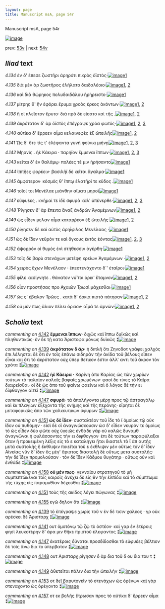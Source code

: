 ```yaml
---
layout: page
title: Manuscript msA, page 54r
---
```


Manuscript msA, page 54r

[![image](http://www.homermultitext.org/iipsrv?OBJ=IIP,1.0&FIF=/project/homer/pyramidal/deepzoom/hmt/vaimg/2017a/VA054RN_0055.tif&WID=100&CVT=JPEG)](http://www.homermultitext.org/ict2/?urn=urn:cite2:hmt:vaimg.2017a:VA054RN_0055)

prev:  [53v](../53v) | next:  [54v](../54v)

## *Iliad* text

*4.134* <a id="4.134"/> ὲν δ' έπεσε ζωστῆρι ἀρηρότι πικρὸς ὀϊστός·[![image](http://www.homermultitext.org/iipsrv?OBJ=IIP,1.0&FIF=/project/homer/pyramidal/deepzoom/hmt/vaimg/2017a/VA054RN_0055.tif&RGN=0.1892,0.2141,0.3664,0.0383&WID=1000&CVT=JPEG)](http://www.homermultitext.org/ict2/?urn=urn:cite2:hmt:vaimg.2017a:VA054RN_0055@0.1892,0.2141,0.3664,0.0383)[1](#msA_4.784)

*4.135* <a id="4.135"/> διὰ μὲν ὰρ ζωστῆρος ἐλήλατο δαιδαλέοιο·[![image](http://www.homermultitext.org/iipsrv?OBJ=IIP,1.0&FIF=/project/homer/pyramidal/deepzoom/hmt/vaimg/2017a/VA054RN_0055.tif&RGN=0.1752,0.2322,0.3664,0.0383&WID=1000&CVT=JPEG)](http://www.homermultitext.org/ict2/?urn=urn:cite2:hmt:vaimg.2017a:VA054RN_0055@0.1752,0.2322,0.3664,0.0383)[1](#msA_4.784), [2](#msA_4.227)

*4.136* <a id="4.136"/> καὶ διὰ θώρηκος πολυδαιδάλου ἠρήρειστο·[![image](http://www.homermultitext.org/iipsrv?OBJ=IIP,1.0&FIF=/project/homer/pyramidal/deepzoom/hmt/vaimg/2017a/VA054RN_0055.tif&RGN=0.1832,0.2524,0.3664,0.0383&WID=1000&CVT=JPEG)](http://www.homermultitext.org/ict2/?urn=urn:cite2:hmt:vaimg.2017a:VA054RN_0055@0.1832,0.2524,0.3664,0.0383)[1](#msA_4.784)

*4.137* <a id="4.137"/> μίτρης θ' ἣν ἐφόρει ἔρυμα χροὸς έρκος ἀκόντων·[![image](http://www.homermultitext.org/iipsrv?OBJ=IIP,1.0&FIF=/project/homer/pyramidal/deepzoom/hmt/vaimg/2017a/VA054RN_0055.tif&RGN=0.1862,0.2705,0.4154,0.0383&WID=1000&CVT=JPEG)](http://www.homermultitext.org/ict2/?urn=urn:cite2:hmt:vaimg.2017a:VA054RN_0055@0.1862,0.2705,0.4154,0.0383)[1](#msA_4.784), [2](#msA_4.229)

*4.138* <a id="4.138"/> ἥ οἱ πλεῖστον ἔρυτο· διὰ πρὸ δὲ είσατο καὶ τῆς .[![image](http://www.homermultitext.org/iipsrv?OBJ=IIP,1.0&FIF=/project/homer/pyramidal/deepzoom/hmt/vaimg/2017a/VA054RN_0055.tif&RGN=0.1642,0.2945,0.4154,0.0301&WID=1000&CVT=JPEG)](http://www.homermultitext.org/ict2/?urn=urn:cite2:hmt:vaimg.2017a:VA054RN_0055@0.1642,0.2945,0.4154,0.0301)[1](#msA_4.784), [2](#msA_4.231)

*4.139* <a id="4.139"/> ἀκρότατον δ' ὰρ ὀϊστὸς ἐπέγραψε χρόα φωτός·[![image](http://www.homermultitext.org/iipsrv?OBJ=IIP,1.0&FIF=/project/homer/pyramidal/deepzoom/hmt/vaimg/2017a/VA054RN_0055.tif&RGN=0.1662,0.314,0.4154,0.0301&WID=1000&CVT=JPEG)](http://www.homermultitext.org/ict2/?urn=urn:cite2:hmt:vaimg.2017a:VA054RN_0055@0.1662,0.314,0.4154,0.0301)[1](#msA_4.234), [2](#msA_4.784), [3](#msAint_4.235)

*4.140* <a id="4.140"/> αὐτίκα δ' ἔρρεεν αἷμα κελαινεφὲς ἐξ ὠτειλῆς[![image](http://www.homermultitext.org/iipsrv?OBJ=IIP,1.0&FIF=/project/homer/pyramidal/deepzoom/hmt/vaimg/2017a/VA054RN_0055.tif&RGN=0.1642,0.3321,0.4164,0.0301&WID=1000&CVT=JPEG)](http://www.homermultitext.org/ict2/?urn=urn:cite2:hmt:vaimg.2017a:VA054RN_0055@0.1642,0.3321,0.4164,0.0301)[1](#msA_4.784), [2](#msA_4.236)

*4.141* <a id="4.141"/> Ὡς δ' ὅτε τίς τ' ἐλέφαντα γυνὴ φοίνικι μιήνῃ[![image](http://www.homermultitext.org/iipsrv?OBJ=IIP,1.0&FIF=/project/homer/pyramidal/deepzoom/hmt/vaimg/2017a/VA054RN_0055.tif&RGN=0.1682,0.3494,0.4164,0.0301&WID=1000&CVT=JPEG)](http://www.homermultitext.org/ict2/?urn=urn:cite2:hmt:vaimg.2017a:VA054RN_0055@0.1682,0.3494,0.4164,0.0301)[1](#msA_4.784), [2](#msA_4.241), [3](#msAint_4.242)

*4.142* <a id="4.142"/> Μῃονὶς . ἠὲ Κάειρα · παρήϊον ἔμμεναι ἵππων·[![image](http://www.homermultitext.org/iipsrv?OBJ=IIP,1.0&FIF=/project/homer/pyramidal/deepzoom/hmt/vaimg/2017a/VA054RN_0055.tif&RGN=0.1822,0.3689,0.3944,0.0301&WID=1000&CVT=JPEG)](http://www.homermultitext.org/ict2/?urn=urn:cite2:hmt:vaimg.2017a:VA054RN_0055@0.1822,0.3689,0.3944,0.0301)[1](#msA_4.784), [2](#msA_4.249), [3](#msA_4.246)

*4.143* <a id="4.143"/> κεῖται δ' ἐν θαλάμῳ· πολέες τέ μιν ἠρήσαντο[![image](http://www.homermultitext.org/iipsrv?OBJ=IIP,1.0&FIF=/project/homer/pyramidal/deepzoom/hmt/vaimg/2017a/VA054RN_0055.tif&RGN=0.1812,0.3839,0.3664,0.0301&WID=1000&CVT=JPEG)](http://www.homermultitext.org/ict2/?urn=urn:cite2:hmt:vaimg.2017a:VA054RN_0055@0.1812,0.3839,0.3664,0.0301)[1](#msA_4.784)

*4.144* <a id="4.144"/> ἱππῆες φορέειν· βασιλῆϊ δὲ κεῖται ἄγαλμα·[![image](http://www.homermultitext.org/iipsrv?OBJ=IIP,1.0&FIF=/project/homer/pyramidal/deepzoom/hmt/vaimg/2017a/VA054RN_0055.tif&RGN=0.1842,0.4042,0.3664,0.0301&WID=1000&CVT=JPEG)](http://www.homermultitext.org/ict2/?urn=urn:cite2:hmt:vaimg.2017a:VA054RN_0055@0.1842,0.4042,0.3664,0.0301)[1](#msA_4.784)

*4.145* <a id="4.145"/> ἀμφότερον· κόσμός θ' ἵππῳ ἐλατῆρί τε κῦδος .[![image](http://www.homermultitext.org/iipsrv?OBJ=IIP,1.0&FIF=/project/homer/pyramidal/deepzoom/hmt/vaimg/2017a/VA054RN_0055.tif&RGN=0.1842,0.4222,0.3864,0.0301&WID=1000&CVT=JPEG)](http://www.homermultitext.org/ict2/?urn=urn:cite2:hmt:vaimg.2017a:VA054RN_0055@0.1842,0.4222,0.3864,0.0301)[1](#msA_4.784)

*4.146* <a id="4.146"/> τοῖοί τοι Μενέλαε μιάνθην αἵματι μηροὶ[![image](http://www.homermultitext.org/iipsrv?OBJ=IIP,1.0&FIF=/project/homer/pyramidal/deepzoom/hmt/vaimg/2017a/VA054RN_0055.tif&RGN=0.1792,0.4418,0.3714,0.0301&WID=1000&CVT=JPEG)](http://www.homermultitext.org/ict2/?urn=urn:cite2:hmt:vaimg.2017a:VA054RN_0055@0.1792,0.4418,0.3714,0.0301)[1](#msA_4.784)

*4.147* <a id="4.147"/> εὐφυέες . κνῆμαί τε ἰ̈δὲ σφυρὰ κὰλ' ὑπένερθε·[![image](http://www.homermultitext.org/iipsrv?OBJ=IIP,1.0&FIF=/project/homer/pyramidal/deepzoom/hmt/vaimg/2017a/VA054RN_0055.tif&RGN=0.1792,0.4621,0.4054,0.0301&WID=1000&CVT=JPEG)](http://www.homermultitext.org/ict2/?urn=urn:cite2:hmt:vaimg.2017a:VA054RN_0055@0.1792,0.4621,0.4054,0.0301)[1](#msA_4.784), [2](#msA_4.262), [3](#msAint_4.260)

*4.148* <a id="4.148"/> Ῥίγησεν δ' ὰρ ἔπειτα ἄναξ ἀνδρῶν Ἀγαμέμνων[![image](http://www.homermultitext.org/iipsrv?OBJ=IIP,1.0&FIF=/project/homer/pyramidal/deepzoom/hmt/vaimg/2017a/VA054RN_0055.tif&RGN=0.1812,0.4816,0.4054,0.0301&WID=1000&CVT=JPEG)](http://www.homermultitext.org/ict2/?urn=urn:cite2:hmt:vaimg.2017a:VA054RN_0055@0.1812,0.4816,0.4054,0.0301)[1](#msA_4.784), [2](#msAint_4.263)

*4.149* <a id="4.149"/> ὡς εἶδεν μελαν αἷμα καταρῥέον ἐξ ὠτειλῆς·[![image](http://www.homermultitext.org/iipsrv?OBJ=IIP,1.0&FIF=/project/homer/pyramidal/deepzoom/hmt/vaimg/2017a/VA054RN_0055.tif&RGN=0.1762,0.5004,0.4054,0.0301&WID=1000&CVT=JPEG)](http://www.homermultitext.org/ict2/?urn=urn:cite2:hmt:vaimg.2017a:VA054RN_0055@0.1762,0.5004,0.4054,0.0301)[1](#msA_4.784), [2](#msAint_4.266)

*4.150* <a id="4.150"/> ῥίγησεν δὲ καὶ αὐτὸς ἀρηΐφιλος Μενέλαος ·[![image](http://www.homermultitext.org/iipsrv?OBJ=IIP,1.0&FIF=/project/homer/pyramidal/deepzoom/hmt/vaimg/2017a/VA054RN_0055.tif&RGN=0.1742,0.5154,0.4054,0.0301&WID=1000&CVT=JPEG)](http://www.homermultitext.org/ict2/?urn=urn:cite2:hmt:vaimg.2017a:VA054RN_0055@0.1742,0.5154,0.4054,0.0301)[1](#msA_4.784)

*4.151* <a id="4.151"/> ὡς δὲ ἴ̆δεν νεῦρόν τε καὶ ὄγκους ἐκτὸς ἐόντας[![image](http://www.homermultitext.org/iipsrv?OBJ=IIP,1.0&FIF=/project/homer/pyramidal/deepzoom/hmt/vaimg/2017a/VA054RN_0055.tif&RGN=0.1702,0.5342,0.4054,0.0301&WID=1000&CVT=JPEG)](http://www.homermultitext.org/ict2/?urn=urn:cite2:hmt:vaimg.2017a:VA054RN_0055@0.1702,0.5342,0.4054,0.0301)[1](#msA_4.784), [2](#msA_4.269), [3](#msAim_4.807)

*4.152* <a id="4.152"/> άψορρόν οἱ θυμὸς ἐνὶ στήθεσσιν ἀγέρθη·[![image](http://www.homermultitext.org/iipsrv?OBJ=IIP,1.0&FIF=/project/homer/pyramidal/deepzoom/hmt/vaimg/2017a/VA054RN_0055.tif&RGN=0.1802,0.5515,0.3313,0.0301&WID=1000&CVT=JPEG)](http://www.homermultitext.org/ict2/?urn=urn:cite2:hmt:vaimg.2017a:VA054RN_0055@0.1802,0.5515,0.3313,0.0301)[1](#msA_4.784)

*4.153* <a id="4.153"/> τοῖς δὲ βαρὺ στενάχων μετέφη κρείων Ἀγαμέμνων ·[![image](http://www.homermultitext.org/iipsrv?OBJ=IIP,1.0&FIF=/project/homer/pyramidal/deepzoom/hmt/vaimg/2017a/VA054RN_0055.tif&RGN=0.1792,0.5725,0.4074,0.0301&WID=1000&CVT=JPEG)](http://www.homermultitext.org/ict2/?urn=urn:cite2:hmt:vaimg.2017a:VA054RN_0055@0.1792,0.5725,0.4074,0.0301)[1](#msA_4.784), [2](#msAint_4.275)

*4.154* <a id="4.154"/> χειρὸς ἔχων Μενέλαον · ἐπεστενάχοντο δ`' ἑταῖροι·[![image](http://www.homermultitext.org/iipsrv?OBJ=IIP,1.0&FIF=/project/homer/pyramidal/deepzoom/hmt/vaimg/2017a/VA054RN_0055.tif&RGN=0.1662,0.5875,0.4214,0.0383&WID=1000&CVT=JPEG)](http://www.homermultitext.org/ict2/?urn=urn:cite2:hmt:vaimg.2017a:VA054RN_0055@0.1662,0.5875,0.4214,0.0383)[1](#msA_4.784)

*4.155* <a id="4.155"/> φῖλε κασίγνητε . θάνατον νύ̆ τοι όρκι' ἔταμνον[![image](http://www.homermultitext.org/iipsrv?OBJ=IIP,1.0&FIF=/project/homer/pyramidal/deepzoom/hmt/vaimg/2017a/VA054RN_0055.tif&RGN=0.1772,0.6093,0.3804,0.0368&WID=1000&CVT=JPEG)](http://www.homermultitext.org/ict2/?urn=urn:cite2:hmt:vaimg.2017a:VA054RN_0055@0.1772,0.6093,0.3804,0.0368)[1](#msA_4.784), [2](#msAim_4.808)

*4.156* <a id="4.156"/> οἶον προστήσας προ Αχαιῶν Τρωσὶ μάχεσθαι·[![image](http://www.homermultitext.org/iipsrv?OBJ=IIP,1.0&FIF=/project/homer/pyramidal/deepzoom/hmt/vaimg/2017a/VA054RN_0055.tif&RGN=0.1762,0.6273,0.3804,0.0308&WID=1000&CVT=JPEG)](http://www.homermultitext.org/ict2/?urn=urn:cite2:hmt:vaimg.2017a:VA054RN_0055@0.1762,0.6273,0.3804,0.0308)[1](#msA_4.784)

*4.157* <a id="4.157"/> ὥς ς' έβαλον Τρῶες . κατὰ δ' όρκια πιστὰ πάτησαν·[![image](http://www.homermultitext.org/iipsrv?OBJ=IIP,1.0&FIF=/project/homer/pyramidal/deepzoom/hmt/vaimg/2017a/VA054RN_0055.tif&RGN=0.1692,0.6476,0.4244,0.0301&WID=1000&CVT=JPEG)](http://www.homermultitext.org/ict2/?urn=urn:cite2:hmt:vaimg.2017a:VA054RN_0055@0.1692,0.6476,0.4244,0.0301)[1](#msA_4.784), [2](#msAint_4.282)

*4.158* <a id="4.158"/> οὐ μέν πως ἅλιον πέλει ὅρκιον· αἷμά τε ἀρνῶν·[![image](http://www.homermultitext.org/iipsrv?OBJ=IIP,1.0&FIF=/project/homer/pyramidal/deepzoom/hmt/vaimg/2017a/VA054RN_0055.tif&RGN=0.1792,0.6672,0.3964,0.0301&WID=1000&CVT=JPEG)](http://www.homermultitext.org/ict2/?urn=urn:cite2:hmt:vaimg.2017a:VA054RN_0055@0.1792,0.6672,0.3964,0.0301)[1](#msA_4.784), [2](#msA_4.287)

## *Scholia* text

*commenting on* [4.142](#4.142)  <a id="msA_4.249"/> **ἔμμεναι ἵππων·** διχῶς καὶ ἵππω δυϊκῶς καὶ πληθυντικῶς· ἐν δε τῇ κατα Ἀριστοφα μόνως δυϊκῶς ⁑[![image](http://www.homermultitext.org/iipsrv?OBJ=IIP,1.0&FIF=/project/homer/pyramidal/deepzoom/hmt/vaimg/2017a/VA054RN_0055.tif&RGN=0.57663965,0.30594744,0.21315402,0.03872752&WID=1000&CVT=JPEG)](http://www.homermultitext.org/ict2/?urn=urn:cite2:hmt:vaimg.2017a:VA054RN_0055@0.57663965,0.30594744,0.21315402,0.03872752)

*commenting on* [4.139](#4.139)  <a id="msA_4.234"/> **ἀκρότατον δ ἄρ·** ἡ διπλῆ ὅτι Ζηνοδοτ γράφει χαλχός ἐπι λέλησται δὲ ὅτι ἐν τοῖς ἐπάνω σιδηρὰν τὴν ἀκίδα τοῦ βέλους εἶπεν εἶναι καὶ ὅτι τὸ ἀκρότατον οὐχ ὑπερ θετικον ἐστιν ἀλλ' αντι τοῦ ἄκρον τὸν χρότα ⁑[![image](http://www.homermultitext.org/iipsrv?OBJ=IIP,1.0&FIF=/project/homer/pyramidal/deepzoom/hmt/vaimg/2017a/VA054RN_0055.tif&RGN=0.57571850,0.34260028,0.21831245,0.07081604&WID=1000&CVT=JPEG)](http://www.homermultitext.org/ict2/?urn=urn:cite2:hmt:vaimg.2017a:VA054RN_0055@0.57571850,0.34260028,0.21831245,0.07081604)

*commenting on* [4.142](#4.142)  <a id="msA_4.246"/> **ἠὲ Κάειρα ·** Καρίνη ἀπο Καρίας ὡς τῶν χωρίων τούτων τὸ παλαὶον καλαῖς βαφαῖς χρωμένων· φασὶ δε τίνες τὸ Καῖρα διαιρεῖσθαι· οἱ δὲ ὡς ἀπο τοῦ φαίνω φαείνω καὶ ὁ λόγος δὲ τὴν ει δίφθογγον αἰτεῖ ⁑[![image](http://www.homermultitext.org/iipsrv?OBJ=IIP,1.0&FIF=/project/homer/pyramidal/deepzoom/hmt/vaimg/2017a/VA054RN_0055.tif&RGN=0.56761238,0.41106501,0.22512896,0.06224066&WID=1000&CVT=JPEG)](http://www.homermultitext.org/ict2/?urn=urn:cite2:hmt:vaimg.2017a:VA054RN_0055@0.56761238,0.41106501,0.22512896,0.06224066)

*commenting on* [4.147](#4.147)  <a id="msA_4.262"/> **σφυρά·** τὰ ἀπολήγοντα μέρῃ προς τῷ ἀστραγάλῳ καὶ ἐκ πλαγίων ἐξέχοντα τῆς κνήμης καὶ τῆς περόνης· εἴρηται δὲ μεταφορικῶς ἀπο τῶν χαλκευτικων σφυρων ⁑[![image](http://www.homermultitext.org/iipsrv?OBJ=IIP,1.0&FIF=/project/homer/pyramidal/deepzoom/hmt/vaimg/2017a/VA054RN_0055.tif&RGN=0.57977155,0.46777317,0.23507738,0.05283541&WID=1000&CVT=JPEG)](http://www.homermultitext.org/ict2/?urn=urn:cite2:hmt:vaimg.2017a:VA054RN_0055@0.57977155,0.46777317,0.23507738,0.05283541)

*commenting on* [4.151](#4.151)  <a id="msA_4.269"/> **ὡς δὲ ΐδεν·** συσταλτέον τοῦ ΐδε τὸ ϊ ὁμοίως τῷ οὐκ ἴ̈δον οὐ πυθόμην · εἰσὶ δὲ οἳ ἀναγινώσκουσιν ὡσ δ' εἶδεν νευρόν τε ὁμοίως τὸ ὡς εἶδεν δύο φῶτε οὐχ ὑγειῶς ἐνθάδε γὰρ οὐ καλῶς δυναμθ ἀναγνῶναι ἠ φυλάσσοντες τὴν ει διφθογγον· ἐπι δὲ τούτων παραφύλαξαι ὅταν ἡ προκειμένη λέξις εἰς τὸ ε καταλήγει ἤτοι διαστελ τὸ ϊ ἀπ αυτῆς μετὰ συστολῆς ἢ ἔκθλιψιν ποιεῖται τοῦ ε ἐκθλιψιν μὲν οὕτως τόν δ' ΐδεν Αἰνείας νῦν δ' ῗδεν ὃς μέγ' ἄριστος διαστολῇ δὲ οὕτως μετα συστολῆς· τὴν δὲ ἴ̈δεν προμολούσαν · τὸν δὲ ἴ̈δεν Κάδμου θυγάτηρ · οὕτως οὐν καὶ ἐνθάδε ⁑[![image](http://www.homermultitext.org/iipsrv?OBJ=IIP,1.0&FIF=/project/homer/pyramidal/deepzoom/hmt/vaimg/2017a/VA054RN_0055.tif&RGN=0.60630066,0.51991701,0.24815770,0.18298755&WID=1000&CVT=JPEG)](http://www.homermultitext.org/ict2/?urn=urn:cite2:hmt:vaimg.2017a:VA054RN_0055@0.60630066,0.51991701,0.24815770,0.18298755)

*commenting on* [4.158](#4.158)  <a id="msA_4.287"/> **οὐ μέν πως·** γενναίου στρατηγοῦ τὸ μὴ συμπεπτῶκέναι τοῖς καιροῖς ἀνέχει δὲ εἰς θν τὴν ἐλπίδα καὶ τὸ σύμπτωμα τῆς τύχης εἰς παραμυθίαν δέχεσθαι ⁑[![image](http://www.homermultitext.org/iipsrv?OBJ=IIP,1.0&FIF=/project/homer/pyramidal/deepzoom/hmt/vaimg/2017a/VA054RN_0055.tif&RGN=0.17041268,0.70165975,0.60298452,0.04730290&WID=1000&CVT=JPEG)](http://www.homermultitext.org/ict2/?urn=urn:cite2:hmt:vaimg.2017a:VA054RN_0055@0.17041268,0.70165975,0.60298452,0.04730290)

*commenting on* [4.151](#4.151)  <a id="msAim_4.807.comment"/> τοὺς τῆς ακίδος λέγει πώγωνας ⁑[![image](http://www.homermultitext.org/iipsrv?OBJ=IIP,1.0&FIF=/project/homer/pyramidal/deepzoom/hmt/vaimg/2017a/VA054RN_0055.tif&RGN=0.54808401,0.54190871,0.02781872,0.04564315&WID=1000&CVT=JPEG)](http://www.homermultitext.org/ict2/?urn=urn:cite2:hmt:vaimg.2017a:VA054RN_0055@0.54808401,0.54190871,0.02781872,0.04564315)

*commenting on* [4.155](#4.155)  <a id="msAim_4.808.comment"/> εγῶ δηλον ὅτι ⁑[![image](http://www.homermultitext.org/iipsrv?OBJ=IIP,1.0&FIF=/project/homer/pyramidal/deepzoom/hmt/vaimg/2017a/VA054RN_0055.tif&RGN=0.54458364,0.62199170,0.03389831,0.01327801&WID=1000&CVT=JPEG)](http://www.homermultitext.org/ict2/?urn=urn:cite2:hmt:vaimg.2017a:VA054RN_0055@0.54458364,0.62199170,0.03389831,0.01327801)

*commenting on* [4.139](#4.139)  <a id="msAint_4.235.comment"/> τὸ ἐπέγραψε χωρὶς τοῦ ν ἐν δέ τισιν χαλκος · γρ οὐκ αρέσκει δὲ Ἀρισταρχ ⁑[![image](http://www.homermultitext.org/iipsrv?OBJ=IIP,1.0&FIF=/project/homer/pyramidal/deepzoom/hmt/vaimg/2017a/VA054RN_0055.tif&RGN=0.12030214,0.31023513,0.06540162,0.03084371&WID=1000&CVT=JPEG)](http://www.homermultitext.org/ict2/?urn=urn:cite2:hmt:vaimg.2017a:VA054RN_0055@0.12030214,0.31023513,0.06540162,0.03084371)

*commenting on* [4.141](#4.141)  <a id="msAint_4.242.comment"/> oυτ ὁμοτόνῳ τῷ ζῴ τὸ ὀστέον· καὶ γαρ ἐν ἑτέροις φησὶ λευκοτέρην δ' άρα μιν θῆκε πριστοῦ ἐλεφαντος ⁑[![image](http://www.homermultitext.org/iipsrv?OBJ=IIP,1.0&FIF=/project/homer/pyramidal/deepzoom/hmt/vaimg/2017a/VA054RN_0055.tif&RGN=0.11845984,0.35020747,0.06558585,0.05836791&WID=1000&CVT=JPEG)](http://www.homermultitext.org/ict2/?urn=urn:cite2:hmt:vaimg.2017a:VA054RN_0055@0.11845984,0.35020747,0.06558585,0.05836791)

*commenting on* [4.147](#4.147)  <a id="msAint_4.260.comment"/> ἐκατέροις δύναται προσδίδοσθαι τὸ εὐφυέες βέλτιον δὲ τοῖς ἄνω δια το ὑπερβατον ⁑[![image](http://www.homermultitext.org/iipsrv?OBJ=IIP,1.0&FIF=/project/homer/pyramidal/deepzoom/hmt/vaimg/2017a/VA054RN_0055.tif&RGN=0.11201179,0.43305671,0.06853353,0.04052559&WID=1000&CVT=JPEG)](http://www.homermultitext.org/ict2/?urn=urn:cite2:hmt:vaimg.2017a:VA054RN_0055@0.11201179,0.43305671,0.06853353,0.04052559)

*commenting on* [4.148](#4.148)  <a id="msAint_4.263.comment"/> ουτ Αρισταρχ ρίγησεν δ ὰρ δια τοῦ δ ου δια του τ ⁑[![image](http://www.homermultitext.org/iipsrv?OBJ=IIP,1.0&FIF=/project/homer/pyramidal/deepzoom/hmt/vaimg/2017a/VA054RN_0055.tif&RGN=0.11606485,0.48603043,0.06650700,0.02171508&WID=1000&CVT=JPEG)](http://www.homermultitext.org/ict2/?urn=urn:cite2:hmt:vaimg.2017a:VA054RN_0055@0.11606485,0.48603043,0.06650700,0.02171508)

*commenting on* [4.149](#4.149)  <a id="msAint_4.266.comment"/> ἀθετεῖται πάλιν δια τὴν ὠτειλήν ⁑[![image](http://www.homermultitext.org/iipsrv?OBJ=IIP,1.0&FIF=/project/homer/pyramidal/deepzoom/hmt/vaimg/2017a/VA054RN_0055.tif&RGN=0.11238025,0.50650069,0.07719234,0.01977870&WID=1000&CVT=JPEG)](http://www.homermultitext.org/ict2/?urn=urn:cite2:hmt:vaimg.2017a:VA054RN_0055@0.11238025,0.50650069,0.07719234,0.01977870)

*commenting on* [4.153](#4.153)  <a id="msAint_4.275.comment"/> οτ δεῖ βαρυτονεῖν τὸ στενάχων ὡς ὁρέγων καὶ γὰρ στεναχοντο ὡς ὁρέγοντο ⁑[![image](http://www.homermultitext.org/iipsrv?OBJ=IIP,1.0&FIF=/project/homer/pyramidal/deepzoom/hmt/vaimg/2017a/VA054RN_0055.tif&RGN=0.10961680,0.57482711,0.07148121,0.04605809&WID=1000&CVT=JPEG)](http://www.homermultitext.org/ict2/?urn=urn:cite2:hmt:vaimg.2017a:VA054RN_0055@0.10961680,0.57482711,0.07148121,0.04605809)

*commenting on* [4.157](#4.157)  <a id="msAint_4.282.comment"/> οτ εκ βολῆς ἔτρωσαν προς τὸ αὐτίκα δ' ἔρρεεν αἷμα ⁑[![image](http://www.homermultitext.org/iipsrv?OBJ=IIP,1.0&FIF=/project/homer/pyramidal/deepzoom/hmt/vaimg/2017a/VA054RN_0055.tif&RGN=0.11348563,0.65283541,0.06853353,0.04024896&WID=1000&CVT=JPEG)](http://www.homermultitext.org/ict2/?urn=urn:cite2:hmt:vaimg.2017a:VA054RN_0055@0.11348563,0.65283541,0.06853353,0.04024896)